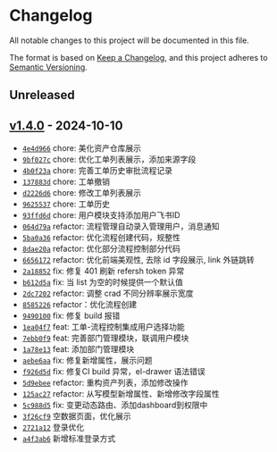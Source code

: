 # Changelog

All notable changes to this project will be documented in this file.

The format is based on [Keep a Changelog](https://keepachangelog.com/en/1.0.0/), and this project adheres to [Semantic Versioning](https://semver.org/spec/v2.0.0.html).

## Unreleased

## [v1.4.0](https://github.com/Duke1616/ecmdb-web/releases/tag/v1.4.0) - 2024-10-10

- [`4e4d966`](https://github.com/Duke1616/ecmdb-web/commit/4e4d966d36fa4956ffac817c3386e16d37118a75) chore: 美化资产仓库展示
- [`9bf027c`](https://github.com/Duke1616/ecmdb-web/commit/9bf027c5a5caf04030dd5d28d13b2b7736b8cdaa) chore: 优化工单列表展示，添加来源字段
- [`4b0f23a`](https://github.com/Duke1616/ecmdb-web/commit/4b0f23ac0783d5fa125b7c6a77a3040d2fec5855) chore: 完善工单历史审批流程记录
- [`137883d`](https://github.com/Duke1616/ecmdb-web/commit/137883dc348c506ff0bb2a3733a50e020774a038) chore: 工单撤销
- [`d2226d6`](https://github.com/Duke1616/ecmdb-web/commit/d2226d621f1e4c378bbb10deb035aa0ba49f7c62) chore: 修改工单列表展示
- [`9625537`](https://github.com/Duke1616/ecmdb-web/commit/9625537372e3f01818f6e5cf1fec7f42e3090386) chore: 工单历史
- [`93ffd6d`](https://github.com/Duke1616/ecmdb-web/commit/93ffd6d969f40abd8640f5ca7cbf80ea2c5fcc4e) chore: 用户模块支持添加用户飞书ID
- [`064d79a`](https://github.com/Duke1616/ecmdb-web/commit/064d79a93c6c2a9a995d2a0accd2a9b89a635f17) refactor: 流程管理自动录入管理用户，消息通知
- [`5ba0a36`](https://github.com/Duke1616/ecmdb-web/commit/5ba0a36505c74b1ae40782f2e289771480ca06bd) refactor: 优化流程创建代码，规整性
- [`8dae20a`](https://github.com/Duke1616/ecmdb-web/commit/8dae20a59238bb23fd7473aebd1787c9fdeddb64) refactor: 优化部分流程控制部分代码
- [`6656172`](https://github.com/Duke1616/ecmdb-web/commit/66561725f8c54c3c6d00cc7b312612dc2e700c46) refactor: 优化前端美观性, 去除 id 字段展示, link 外链跳转
- [`2a18852`](https://github.com/Duke1616/ecmdb-web/commit/2a1885266db4a43230262c44d49fced9720a074c) fix: 修复 401 刷新 refersh token 异常
- [`b612d5a`](https://github.com/Duke1616/ecmdb-web/commit/b612d5a7d629c608c0d172208d0cab100ac8a22b) fix: 当 list 为空的时候提供一个默认值
- [`2dc7202`](https://github.com/Duke1616/ecmdb-web/commit/2dc7202e11055ee4e24521c3d118b8264123267f) refactor: 调整 crad 不同分辨率展示宽度
- [`8585226`](https://github.com/Duke1616/ecmdb-web/commit/8585226a05fe791a29c7120a21c7b53c88065188) refactor：优化流程创建
- [`9490100`](https://github.com/Duke1616/ecmdb-web/commit/94901008ebce9bec608085594207a6245431f350) fix: 修复 build 报错
- [`1ea04f7`](https://github.com/Duke1616/ecmdb-web/commit/1ea04f7606d9dda27cfda2be2f544ae807573df5) feat: 工单-流程控制集成用户选择功能
- [`7ebb0f9`](https://github.com/Duke1616/ecmdb-web/commit/7ebb0f9c260d54ec563b5024b32ce6bfff0adf6e) feat: 完善部门管理模块，联调用户模块
- [`1a78e13`](https://github.com/Duke1616/ecmdb-web/commit/1a78e13b89a27dd150dc4dd0361245359c855044) feat: 添加部门管理模块
- [`aebe6aa`](https://github.com/Duke1616/ecmdb-web/commit/aebe6aa1ecdf96d04038e4a370dce6f46f8715cf) fix: 修复新增属性，展示问题
- [`f926d5d`](https://github.com/Duke1616/ecmdb-web/commit/f926d5d53773fe5e91e496cd73e94b24be089c80) fix: 修复CI build 异常，el-drawer 语法错误
- [`5d9ebee`](https://github.com/Duke1616/ecmdb-web/commit/5d9ebee1df61e256b3245ea575533871f33038ae) refactor: 重构资产列表，添加修改操作
- [`125ac27`](https://github.com/Duke1616/ecmdb-web/commit/125ac27324fed74cd8f735ea247f15099cc9cccb) refactor: 从写模型新增属性、新增修改字段属性
- [`5c988d5`](https://github.com/Duke1616/ecmdb-web/commit/5c988d5ea95f3072fd9190a2ed1d1c3a9f58830d) fix: 变更动态路由、添加dashboard到权限中
- [`3f26cf9`](https://github.com/Duke1616/ecmdb-web/commit/3f26cf96c925223c34a047bc54dd82e2e29c7729) 空数据页面，优化展示
- [`2721a12`](https://github.com/Duke1616/ecmdb-web/commit/2721a1260578860bdf8f4078b84cd5fbb835b4fe) 登录优化
- [`a4f3ab6`](https://github.com/Duke1616/ecmdb-web/commit/a4f3ab6de11817590a8cc3c6419be84278099473) 新增标准登录方式
